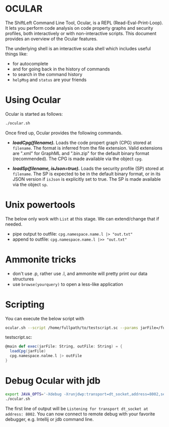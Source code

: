 # OCULAR

The ShiftLeft Command Line Tool, Ocular, is a REPL (Read-Eval-Print-Loop). It lets you perform code analysis on code property graphs and security profiles, both interactively or with non-interactive scripts. This document provides an overview of the Ocular features.

The underlying shell is an interactive scala shell which includes useful things like:
* <TAB> for autocomplete
* <UP> and <DOWN> for going back in the history of commands
* <CTRL-r> to search in the command history
* `helpMsg` and `status` are your friends

# Using Ocular

Ocular is started as follows: 

```bash
./ocular.sh
```

Once fired up, Ocular provides the following commands.

* ***loadCpg(filename).*** Loads the code propert graph (CPG) stored
     at `filename`. The format is inferred from the file
     extension. Valid extensions are ".xml" for GraphML and ".bin.zip"
     for the default binary format (recommended). The CPG is made
     available via the object `cpg`.
     
* ***loadSp(filename, isJson=true).*** Loads the security profile (SP)
     stored at `filename`. The SP is expected to be in the default
     binary format, or in its JSON version if `isJson` is explicitly
     set to true. The SP is made available via the object `sp`.

# Unix powertools

The below only work with `List` at this stage. We can extend/change that if needed.

* pipe output to outfile: `cpg.namespace.name.l |> "out.txt"`
* append to outfile: `cpg.namespace.name.l |>> "out.txt"`

# Ammonite tricks

* don't use .p, rather use .l, and ammonite will pretty print our data structures
* use `browse(yourquery)` to open a less-like application

# Scripting

You can execute the below script with 

```bash
ocular.sh --script /home/fullpath/to/testscript.sc --params jarFile=/fullpath/to/file.jar,outFile=out.cpg`
```

testscript.sc:
```scala
@main def exec(jarFile: String, outFile: String) = {
  loadCpg(jarFile)
  cpg.namespace.nalme.l |> outFile
}
```

# Debug Ocular with jdb
```bash
export JAVA_OPTS='-Xdebug -Xrunjdwp:transport=dt_socket,address=8002,server=y,suspend=n'
./ocular.sh
```
The first line of output will be `Listening for transport dt_socket at address: 8002`.  You can now connect to remote debug with your favorite debugger, e.g. Intellij or jdb command line.
